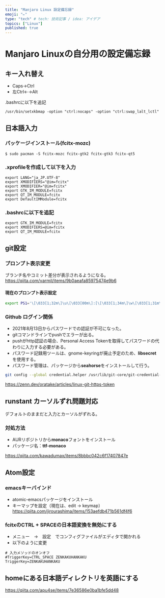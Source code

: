 ```yaml
---
title: "Manjaro Linux 設定備忘録"
emoji: "✏"
type: "tech" # tech: 技術記事 / idea: アイデア
topics: ["Linux"]
published: true
---
```


# Manjaro Linuxの自分用の設定備忘録

## キー入れ替え
* Caps→Ctrl
* 左Ctrl←→Alt

.bashrcに以下を追記
```
/usr/bin/setxkbmap -option "ctrl:nocaps" -option "ctrl:swap_lalt_lctl"
```

## 日本語入力
### パッケージインストール(fcitx-mozc)
```
$ sudo pacman -S fcitx-mozc fcitx-gtk2 fcitx-gtk3 fcitx-qt5
```

### .xprofileを作成して以下を入力
```
export LANG="ja_JP.UTF-8"
export XMODIFIERS="@im=fcitx"
export XMODIFIER="@im=fcitx"
export GTK_IM_MODULE=fcitx
export QT_IM_MODULE=fcitx
export DefaultIMModule=fcitx
```

### .bashrcに以下を追記
```
export GTK_IM_MODULE=fcitx
export XMODIFIERS=@im=fcitx
export QT_IM_MODULE=fcitx
```

## git設定
### プロンプト表示変更
ブランチ名やコミット差分が表示されるようになる。
https://qiita.com/varmil/items/9b0aeafa85975474e9b6

#### 現在のプロンプト表示設定
```sh
export PS1='\[\033[1;32m\]\u\[\033[00m\]:[\[\033[1;34m\]\w\[\033[1;31m\]$(__git_ps1)\[\033[00m\] ]\$ '
```

### Github ログイン関係
* 2021年8月13日からパスワードでの認証が不可になった。
* gitコマンドラインでpushでエラーが出る。
* pushがhttp認証の場合、Personal Access Tokenを取得してパスワードの代わりに入力する必要がある。
* パスワード記録用ツールは、gnome-keyringが廃止予定のため、**libsecret**を使用する。
* パスワード管理は、パッケージから**seahorse**をインストールして行う。

```bash
git config --global credential.helper /usr/lib/git-core/git-credential-libsecret
```

https://zenn.dev/oratake/articles/linux-git-https-token

## runstant カーソルずれ問題対応
デフォルトのままだと入力とカーソルがずれる。
### 対処方法
* AURリポジトリから**monaco**フォントをインストール
* パッケージ名：**ttf-monaco**

https://qiita.com/kawadumax/items/8bbbc042c6f17407847e

## Atom設定
### emacsキーバインド
* atomic-emacsパッケージをインストール
* キーマップを設定（現在は、edit → keymap）
https://qiita.com/jirourashima/items/153aefdb471b561df4f6

### fcitxのCTRL + SPACEの日本語変換を無効にする
* メニュー　→　設定　でコンフィグファイルがエディタで開かれる
* 以下のように変更

```
# 入力メソッドのオンオフ
#TriggerKey=CTRL_SPACE ZENKAKUHANKAKU
TriggerKey=ZENKAKUHANKAKU
```

## homeにある日本語ディレクトリを英語にする
https://qiita.com/apu4se/items/7e36586e0ba1bfe5dd48
